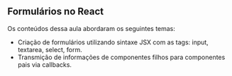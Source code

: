 ## Formulários no React

Os conteúdos dessa aula abordaram os seguintes temas:
- Criação de formulários utilizando sintaxe JSX com as tags: input, textarea, select, form.
- Transmição de informações de componentes filhos para componentes pais via callbacks.
